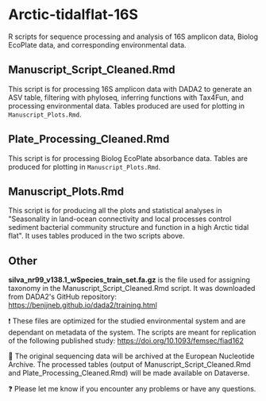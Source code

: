 # Arctic-tidalflat-16S
R scripts for sequence processing and analysis of 16S amplicon data, Biolog EcoPlate data, and corresponding environmental data. 

## Manuscript_Script_Cleaned.Rmd
This script is for processing 16S amplicon data with DADA2 to generate an ASV table, filtering with phyloseq, inferring functions with Tax4Fun, and processing environmental data. Tables produced are used for plotting in `Manuscript_Plots.Rmd`. 

## Plate_Processing_Cleaned.Rmd
This script is for processing Biolog EcoPlate absorbance data. Tables are produced for plotting in `Manuscript_Plots.Rmd`. 

## Manuscript_Plots.Rmd
This script is for producing all the plots and statistical analyses in "Seasonality in land-ocean connectivity and local processes control sediment bacterial community structure and function in a high Arctic tidal flat". It uses tables produced in the two scripts above. 

## Other

**silva_nr99_v138.1_wSpecies_train_set.fa.gz** is the file used for assigning taxonomy in the Manuscript_Script_Cleaned.Rmd script. It was downloaded from DADA2's GitHub repository: <https://benjjneb.github.io/dada2/training.html>

:exclamation: These files are optimized for the studied environmental system and are dependant on metadata of the system. The scripts are meant for replication of the following published study: <https://doi.org/10.1093/femsec/fiad162>

:dna: The original sequencing data will be archived at the European Nucleotide Archive. The processed tables (output of Manuscript_Script_Cleaned.Rmd and Plate_Processing_Cleaned.Rmd) will be made available on Dataverse.

:question: Please let me know if you encounter any problems or have any questions.
